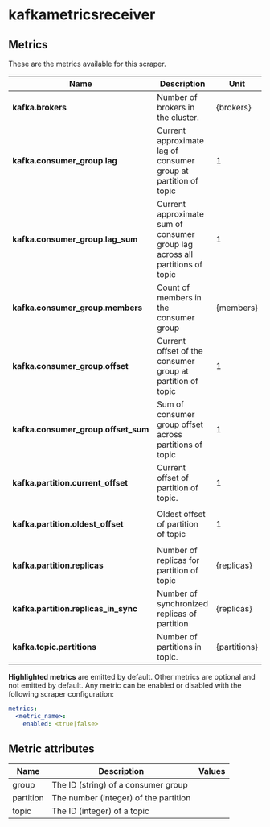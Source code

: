 [comment]: <> (Code generated by mdatagen. DO NOT EDIT.)

# kafkametricsreceiver

## Metrics

These are the metrics available for this scraper.

| Name | Description | Unit | Type | Attributes |
| ---- | ----------- | ---- | ---- | ---------- |
| **kafka.brokers** | Number of brokers in the cluster. | {brokers} | Gauge(Int) | <ul> </ul> |
| **kafka.consumer_group.lag** | Current approximate lag of consumer group at partition of topic | 1 | Gauge(Int) | <ul> <li>group</li> <li>topic</li> <li>partition</li> </ul> |
| **kafka.consumer_group.lag_sum** | Current approximate sum of consumer group lag across all partitions of topic | 1 | Gauge(Int) | <ul> <li>group</li> <li>topic</li> </ul> |
| **kafka.consumer_group.members** | Count of members in the consumer group | {members} | Gauge(Int) | <ul> <li>group</li> </ul> |
| **kafka.consumer_group.offset** | Current offset of the consumer group at partition of topic | 1 | Gauge(Int) | <ul> <li>group</li> <li>topic</li> <li>partition</li> </ul> |
| **kafka.consumer_group.offset_sum** | Sum of consumer group offset across partitions of topic | 1 | Gauge(Int) | <ul> <li>group</li> <li>topic</li> </ul> |
| **kafka.partition.current_offset** | Current offset of partition of topic. | 1 | Gauge(Int) | <ul> <li>topic</li> <li>partition</li> </ul> |
| **kafka.partition.oldest_offset** | Oldest offset of partition of topic | 1 | Gauge(Int) | <ul> <li>topic</li> <li>partition</li> </ul> |
| **kafka.partition.replicas** | Number of replicas for partition of topic | {replicas} | Gauge(Int) | <ul> <li>topic</li> <li>partition</li> </ul> |
| **kafka.partition.replicas_in_sync** | Number of synchronized replicas of partition | {replicas} | Gauge(Int) | <ul> <li>topic</li> <li>partition</li> </ul> |
| **kafka.topic.partitions** | Number of partitions in topic. | {partitions} | Gauge(Int) | <ul> <li>topic</li> </ul> |

**Highlighted metrics** are emitted by default. Other metrics are optional and not emitted by default.
Any metric can be enabled or disabled with the following scraper configuration:

```yaml
metrics:
  <metric_name>:
    enabled: <true|false>
```

## Metric attributes

| Name | Description | Values |
| ---- | ----------- | ------ |
| group | The ID (string) of a consumer group |  |
| partition | The number (integer) of the partition |  |
| topic | The ID (integer) of a topic |  |
